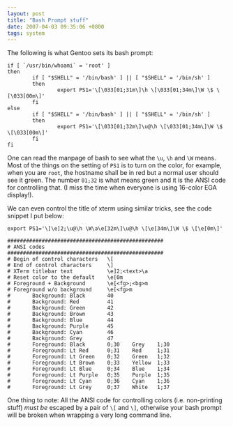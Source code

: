 ```yaml
---
layout: post
title: "Bash Prompt stuff"
date: 2007-04-03 09:35:06 +0800
tags: system
---
```


The following is what Gentoo sets its bash prompt:

```
if [ `/usr/bin/whoami` = 'root' ]
then
        if [ "$SHELL" = '/bin/bash' ] || [ "$SHELL" = '/bin/sh' ]
        then
                export PS1='\[\033[01;31m\]\h \[\033[01;34m\]\W \$ \[\033[00m\]'
        fi
else
        if [ "$SHELL" = '/bin/bash' ] || [ "$SHELL" = '/bin/sh' ]
        then
                export PS1='\[\033[01;32m\]\u@\h \[\033[01;34m\]\W \$ \[\033[00m\]'
        fi
fi
```

One can read the manpage of bash to see what the `\u`, `\h` and `\W` means. Most
of the things on the setting of `PS1` is to turn on the color, for example, when
you are `root`, the hostname shall be in red but a normal user should see it
green. The number `01;32` is what means green and it is the ANSI code for
controlling that. (I miss the time when everyone is using 16-color EGA
display!).

We can even control the title of xterm using similar tricks, see the code
snippet I put below:

```
export PS1='\[\e]2;\u@\h \W\a\e[32m\]\u@\h \[\e[34m\]\W \$ \[\e[0m\]'

##################################################
# ANSI codes
##################################################
# Begin of control characters   \[
# End of control characters     \]
# XTerm titlebar text           \e]2;<text>\a
# Reset color to the default    \e[0m
# Foreground + Background       \e[<fg>;<bg>m
# Foreground w/o background     \e[<fg>m
#       Background: Black       40
#       Background: Red         41
#       Background: Green       42
#       Background: Brown       43
#       Background: Blue        44
#       Background: Purple      45
#       Background: Cyan        46
#       Background: Grey        47
#       Foreground: Black       0;30    Grey    1;30
#       Foreground: Lt Red      0;31    Red     1;31
#       Foreground: Lt Green    0;32    Green   1;32
#       Foreground: Lt Brown    0;33    Yellow  1;33
#       Foreground: Lt Blue     0;34    Blue    1;34
#       Foreground: Lt Purple   0;35    Purple  1;35
#       Foreground: Lt Cyan     0;36    Cyan    1;36
#       Foreground: Lt Grey     0;37    White   1;37
```

One thing to note: All the ANSI code for controlling colors (i.e. non-printing
stuff) *must be* escaped by a pair of `\[` and `\]`, otherwise your bash
prompt will be broken when wrapping a very long command line.
